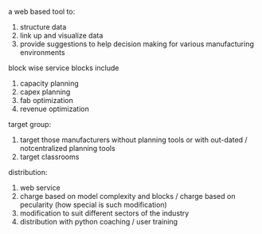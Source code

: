 
a web based tool to:
  1. structure data
  2. link up and visualize data 
  3. provide suggestions to help decision making
  for various manufacturing environments

block wise service
blocks include
  1. capacity planning
  2. capex planning
  3. fab optimization
  4. revenue optimization
  
target group:
  1. target those manufacturers without planning tools or with out-dated / notcentralized planning tools
  2. target classrooms

distribution:
  1. web service
  2. charge based on model complexity and blocks / charge based on pecularity (how special is such modification)
  3. modification to suit different sectors of the industry
  4. distribution with python coaching / user training
